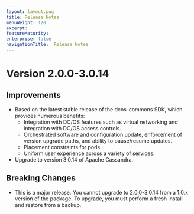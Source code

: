 ```yaml
---
layout: layout.pug
title: Release Notes
menuWeight: 120
excerpt:
featureMaturity:
enterprise: false
navigationTitle:  Release Notes
---
```


<!-- This source repo for this topic is https://github.com/mesosphere/dcos-commons -->


# Version 2.0.0-3.0.14

## Improvements
- Based on the latest stable release of the dcos-commons SDK, which provides numerous benefits:
  - Integration with DC/OS features such as virtual networking and integration with DC/OS access controls.
  - Orchestrated software and configuration update, enforcement of version upgrade paths, and ability to pause/resume updates.
  - Placement constraints for pods.
  - Uniform user experience across a variety of services.
- Upgrade to version 3.0.14 of Apache Cassandra.

## Breaking Changes
- This is a major release.  You cannot upgrade to 2.0.0-3.0.14 from a 1.0.x version of the package.  To upgrade, you must perform a fresh install and restore from a backup.
